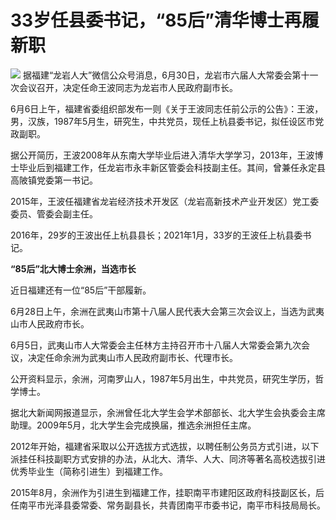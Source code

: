 

# 33岁任县委书记，“85后”清华博士再履新职

![](https://inews.gtimg.com/om_bt/OKBKXpDX7pyrue6mJCrjrVs-FiLVdlrl5sTsOalBBIEZkAA/1000)
据福建“龙岩人大”微信公众号消息，6月30日，龙岩市六届人大常委会第十一次会议召开，决定任命王波同志为龙岩市人民政府副市长。

6月6日上午，福建省委组织部发布一则《关于王波同志任前公示的公告》：王波，男，汉族，1987年5月生，研究生，中共党员，现任上杭县委书记，拟任设区市党政副职。

据公开简历，王波2008年从东南大学毕业后进入清华大学学习，2013年，王波博士毕业后到福建工作，任龙岩市永丰新区管委会科技副主任。其间，曾兼任永定县高陂镇党委第一书记。

2015年，王波任福建省龙岩经济技术开发区（龙岩高新技术产业开发区）党工委委员、管委会副主任。

2016年，29岁的王波出任上杭县县长；2021年1月，33岁的王波任上杭县委书记。

**“85后”北大博士余洲，当选市长**

近日福建还有一位“85后”干部履新。

6月28日上午，余洲在武夷山市第十八届人民代表大会第三次会议上，当选为武夷山市人民政府市长。

6月5日，武夷山市人大常委会主任林方主持召开市十八届人大常委会第九次会议，决定任命余洲为武夷山市人民政府副市长、代理市长。

公开资料显示，余洲，河南罗山人，1987年5月出生，中共党员，研究生学历，哲学博士。

据北大新闻网报道显示，余洲曾任北大学生会学术部部长、北大学生会执委会主席助理。2009年5月，北大学生会完成换届，推选余洲担任主席。

2012年开始，福建省采取以公开选拔方式选拔，以聘任制公务员方式引进，以下派挂任科技副职方式安排的办法，从北大、清华、人大、同济等著名高校选拔引进优秀毕业生（简称引进生）到福建工作。

2015年8月，余洲作为引进生到福建工作，挂职南平市建阳区政府科技副区长，后任南平市光泽县委常委、常务副县长，共青团南平市委书记，南平市科技局局长。

